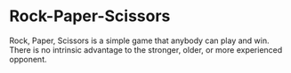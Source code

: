 # Rock-Paper-Scissors
Rock, Paper, Scissors is a simple game that anybody can play and win. There is no intrinsic advantage to the stronger, older, or more experienced opponent.
